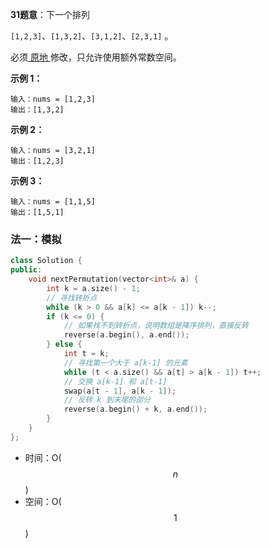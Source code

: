 **31题意**：下一个排列

`[1,2,3]`、`[1,3,2]`、`[3,1,2]`、`[2,3,1]` 。

必须[ 原地 ](https://baike.baidu.com/item/原地算法)修改，只允许使用额外常数空间。

**示例 1：**

```
输入：nums = [1,2,3]
输出：[1,3,2]
```

**示例 2：**

```
输入：nums = [3,2,1]
输出：[1,2,3]
```

**示例 3：**

```
输入：nums = [1,1,5]
输出：[1,5,1]
```



### 法一：模拟

```cpp
class Solution {
public:
    void nextPermutation(vector<int>& a) {
        int k = a.size() - 1;
        // 寻找转折点
        while (k > 0 && a[k] <= a[k - 1]) k--;
        if (k <= 0) {
            // 如果找不到转折点，说明数组是降序排列，直接反转
            reverse(a.begin(), a.end());
        } else {
            int t = k;
            // 寻找第一个大于 a[k-1] 的元素
            while (t < a.size() && a[t] > a[k - 1]) t++;
            // 交换 a[k-1] 和 a[t-1]
            swap(a[t - 1], a[k - 1]);
            // 反转 k 到末尾的部分
            reverse(a.begin() + k, a.end());
        }
    }
};
```

- 时间：O($$n$$)
- 空间：O($$1$$)
